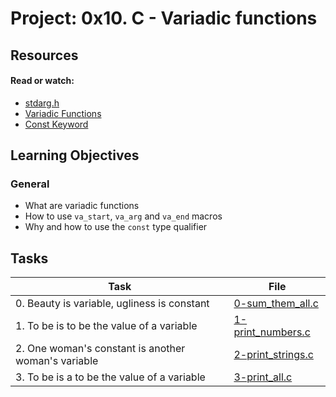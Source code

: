 # Project: 0x10. C - Variadic functions

## Resources

#### Read or watch:

* [stdarg.h](https://intranet.alxswe.com/rltoken/wLRJdO8pA2-Vb-rF2Y71sA)
* [Variadic Functions](https://intranet.alxswe.com/rltoken/3gW8GycmyjarbJR76FkrzA)
* [Const Keyword](https://intranet.alxswe.com/rltoken/_RRPCY32VODyN_r2HIEnBQ)
## Learning Objectives

### General

* What are variadic functions
* How to use <code>va_start</code>, <code>va_arg</code> and <code>va_end</code> macros
* Why and how to use the <code>const</code> type qualifier
## Tasks

| Task | File |
| ---- | ---- |
| 0. Beauty is variable, ugliness is constant | [0-sum_them_all.c](./0-sum_them_all.c) |
| 1. To be is to be the value of a variable | [1-print_numbers.c](./1-print_numbers.c) |
| 2. One woman's constant is another woman's variable | [2-print_strings.c](./2-print_strings.c) |
| 3. To be is a to be the value of a variable | [3-print_all.c](./3-print_all.c) |
